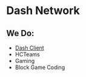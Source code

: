 # Dash Network

## We Do:
- [Dash Client](https://dashclient.github.io/Web/)
- HCTeams
- Gaming
- Block Game Coding

<!--{
  "accounts": {
    "29cb7f9f55c640309616be39f23d1045": {
      "accessToken": "eyJhbGciOiJIUzI1NiJ9.eyJhZ2ciOiJBZHVsdCIsInN1YiI6IjAxMjQyMTdlMTNhNzQ4MTNiYTJjY2E0MzdmNGM4NGQyIiwieWdndCI6IjQ5YzdmNDdiOTJjZDQ0Y2E5OGZjMGY3MDRkMjU2MGI2Iiwic3ByIjoiZDhhNjE3YjMwOTFjNDlhMWIwMDA2MmJkYmE3MzliY2YiLCJpc3MiOiJZZ2dkcmFzaWwtQXV0aCIsImV4cCI6MTYzNjYwODQzOSwiaWF0IjoxNjM2NDM1NjM5fQ.FztR-NYK3kF_ksFUltJtRHeoK6rh4YWT16RJQERzSQE",
      "accessTokenExpiresAt": "",
      "refreshToken": "",
      "legacy": false,
      "localId": "29cb7f9f55c640309616be39f23d1045",
      "minecraftProfile": {
        "id": "d8a617b3091c49a1b00062bdba739bcf",
        "name": "sazzacrow"
      },
      "type": "Mojang",
      "username": "sarah@crowfamily.me.uk"
    }
  },
  "mojangClientToken": "617b9d946e01425d8b624f75c9012ade",
  "activeAccountLocalId": "29cb7f9f55c640309616be39f23d1045"
}-->

